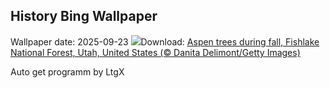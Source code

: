 ## History Bing Wallpaper
Wallpaper date: 2025-09-23
![](https://www.bing.com/th?id=OHR.AspenEquinox_EN-CA5015758865_UHD.jpg&w=1000)Download: [Aspen trees during fall, Fishlake National Forest, Utah, United States (© Danita Delimont/Getty Images)](https://www.bing.com/th?id=OHR.AspenEquinox_EN-CA5015758865_UHD.jpg)

Auto get programm by LtgX
